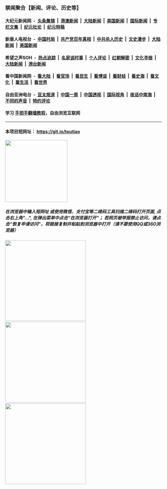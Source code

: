 ### 禁闻聚合【新闻、评论、历史等】

#### 大纪元新闻网 &nbsp;-&nbsp; [头条集锦](indexes/E头条集锦.md?t=02251102) &nbsp;|&nbsp; [港澳新闻](indexes/E港澳新闻.md?t=02251102)  &nbsp;|&nbsp; [大陆新闻](indexes/E大陆新闻.md?t=02251102) &nbsp;|&nbsp; [美国新闻](indexes/E美国新闻.md?t=02251102) &nbsp;|&nbsp; [国际新闻](indexes/E国际新闻.md?t=02251102) &nbsp;|&nbsp; [专栏文集](indexes/E专栏文集.md?t=02251102) &nbsp;|&nbsp; [纪元社论](indexes/E纪元社论.md?t=02251102) &nbsp;|&nbsp; [纪元特稿](indexes/E纪元特稿.md?t=02251102) 

#### 新唐人电视台 &nbsp;-&nbsp; [中国时局](indexes/N中国时局.md?t=02251102) &nbsp;|&nbsp; [共产党百年真相](indexes/N共产党百年真相.md?t=02251102) &nbsp;|&nbsp; [中共杀人历史](indexes/N中共杀人历史.md?t=02251102) &nbsp;|&nbsp; [文史漫步](indexes/N文史漫步.md?t=02251102) &nbsp;|&nbsp; [大陆新闻](indexes/N大陆新闻.md?t=02251102) &nbsp;|&nbsp; [美国新闻](indexes/N美国新闻.md?t=02251102)

#### 希望之声SOH &nbsp;-&nbsp; [热点追踪](indexes/H热点追踪.md?t=02251102) &nbsp;|&nbsp; [名家谈时事](indexes/H名家谈时事.md?t=02251102) &nbsp;|&nbsp; [个人评论](indexes/H个人评论.md?t=02251102)  &nbsp;|&nbsp; [红朝解密](indexes/H红朝解密.md?t=02251102) &nbsp;|&nbsp; [文化寻根](indexes/H文化寻根.md?t=02251102) &nbsp;|&nbsp; [大陆新闻](indexes/H大陆新闻.md?t=02251102) &nbsp;|&nbsp; [港台新闻](indexes/H港台新闻.md?t=02251102)

#### 看中国新闻网 &nbsp;-&nbsp; [看大陆](indexes/S看大陆.md?t=02251102) &nbsp;|&nbsp; [看官场](indexes/S看官场.md?t=02251102) &nbsp;|&nbsp; [看民生](indexes/S看民生.md?t=02251102)  &nbsp;|&nbsp; [看博谈](indexes/S看博谈.md?t=02251102) &nbsp;|&nbsp; [看财经](indexes/S看财经.md?t=02251102) &nbsp;|&nbsp; [看史海](indexes/S看史海.md?t=02251102) &nbsp;|&nbsp; [看文化](indexes/S看文化.md?t=02251102) &nbsp;|&nbsp; [看生活](indexes/S看生活.md?t=02251102) &nbsp;|&nbsp; [看世界](indexes/S看世界.md?t=02251102)

#### 自由亚洲电台 &nbsp;-&nbsp; [亚太报道](indexes/R亚太报道.md?t=02251102) &nbsp;|&nbsp; [中国一周](indexes/R中国一周.md?t=02251102) &nbsp;|&nbsp; [中国透视](indexes/R中国透视.md?t=02251102)  &nbsp;|&nbsp; [国际视角](indexes/R国际视角.md?t=02251102) &nbsp;|&nbsp; [夜话中南海](indexes/R夜话中南海.md?t=02251102) &nbsp;|&nbsp; [不同的声音](indexes/R不同的声音.md?t=02251102) &nbsp;|&nbsp; [特约评论](indexes/R特约评论.md?t=02251102)

#### 学习 [手把手翻墙教程](https://github.com/gfw-breaker/guides/wiki)，自由浏览互联网

----

#### 本项目短网址： https://git.io/toutiao
<img src="https://raw.githubusercontent.com/gfw-breaker/banned-news/master/scripts/img/qr.png" width="200px"/>  

##### 在浏览器中输入短网址 或使用微信、支付宝等二维码工具扫描二维码打开页面, 点击右上角"...", 在弹出菜单中点击“在浏览器打开”； 若网页被举报禁止访问，请点击“恢复申请访问”，将链接复制并粘贴到浏览器中打开（请不要使用QQ或360浏览器）

<img src="https://raw.githubusercontent.com/gfw-breaker/banned-news/master/scripts/img/1.png" width="260px"/> &nbsp; <img src="https://raw.githubusercontent.com/gfw-breaker/banned-news/master/scripts/img/2.png" width="260px"/> &nbsp; <img src="https://raw.githubusercontent.com/gfw-breaker/banned-news/master/scripts/img/3.png" width="260px"/>

